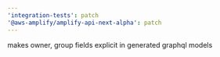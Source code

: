```yaml
---
'integration-tests': patch
'@aws-amplify/amplify-api-next-alpha': patch
---
```


makes owner, group fields explicit in generated graphql models
